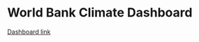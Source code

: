 # World Bank Climate Dashboard

[Dashboard link](https://worldbank-climate-dashboard.herokuapp.com)
